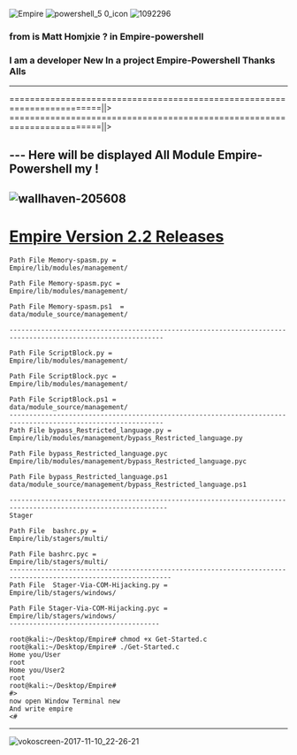 ![Empire](https://user-images.githubusercontent.com/25440152/29976982-e0831f5a-8f09-11e7-92f7-f5e6772d5e76.png)
![powershell_5 0_icon](https://user-images.githubusercontent.com/25440152/29977080-2f28bb24-8f0a-11e7-9e77-d4b792fb9807.png)
![1092296](https://user-images.githubusercontent.com/25440152/29977114-4b7aff30-8f0a-11e7-9972-b4f2139a845f.gif)


### from is Matt Homjxie ? in Empire-powershell 
### I am a developer New In a project Empire-Powershell Thanks Alls
---
========================================================================||>
========================================================================||>
## --- Here will be displayed All Module Empire-Powershell my !

![wallhaven-205608](https://user-images.githubusercontent.com/25440152/29684174-007ca708-88df-11e7-93d8-14a6523696c3.jpg)
---------------------------------
# [Empire Version 2.2 Releases](https://github.com/jihadLkmaty218/Empire_2.2/releases)
```
Path File Memory-spasm.py =
Empire/lib/modules/management/

Path File Memory-spasm.pyc =
Empire/lib/modules/management/

Path File Memory-spasm.ps1  =
data/module_source/management/

------------------------------------------------------------------------------------------------------------- 

Path File ScriptBlock.py =
Empire/lib/modules/management/

Path File ScriptBlock.pyc = 
Empire/lib/modules/management/

Path File ScriptBlock.ps1 = 
data/module_source/management/
-------------------------------------------------------------------------------------------------------------
Path File bypass_Restricted_language.py = 
Empire/lib/modules/management/bypass_Restricted_language.py

Path File bypass_Restricted_language.pyc 
Empire/lib/modules/management/bypass_Restricted_language.pyc

Path File bypass_Restricted_language.ps1
data/module_source/management/bypass_Restricted_language.ps1

--------------------------------------------------------------------------------------------------------------
Stager
 
Path File  bashrc.py =
Empire/lib/stagers/multi/

Path File bashrc.pyc =
Empire/lib/stagers/multi/
---------------------------------------------------------------------------------------------------------------
Path File  Stager-Via-COM-Hijacking.py =
Empire/lib/stagers/windows/

Path File Stager-Via-COM-Hijacking.pyc =
Empire/lib/stagers/windows/
--------------------------------------
```

```
root@kali:~/Desktop/Empire# chmod +x Get-Started.c 
root@kali:~/Desktop/Empire# ./Get-Started.c 
Home you/User
root
Home you/User2
root
root@kali:~/Desktop/Empire#
#>
now open Window Terminal new
And write empire
<#
```
-------------------------------------------------------

![vokoscreen-2017-11-10_22-26-21](https://user-images.githubusercontent.com/25440152/32684057-0f3a5496-c64e-11e7-8d75-919fc7bc79ae.gif)

